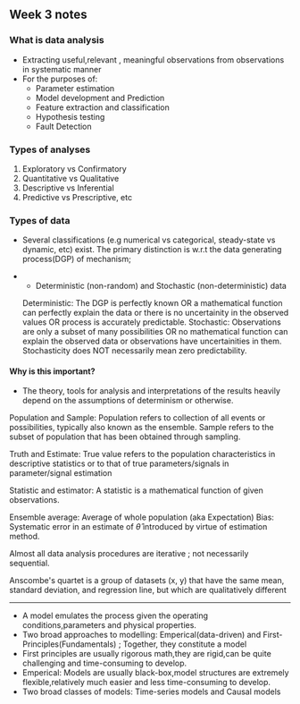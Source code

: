 ## Week 3 notes


### What is data analysis
- Extracting useful,relevant , meaningful observations from observations in systematic manner
- For the purposes of:
  - Parameter estimation
  - Model development and Prediction
  - Feature extraction and classification
  - Hypothesis testing
  - Fault Detection


### Types of analyses
1) Exploratory vs Confirmatory
2) Quantitative vs Qualitative
3) Descriptive vs Inferential
4) Predictive vs Prescriptive, etc

### Types of data

- Several classifications (e.g numerical vs categorical, steady-state vs dynamic, etc) exist. The primary distinction is w.r.t the data generating process(DGP) of mechanism;
- - Deterministic (non-random) and Stochastic (non-deterministic) data

  Deterministic: The DGP is perfectly known OR a mathematical function can perfectly explain the data or there is no uncertainity in the observed values OR process is accurately predictable.
  Stochastic: Observations are only a subset of many possibilities OR no mathematical function can explain the observed data or observations have uncertainities in them. Stochasticity does NOT necessarily mean zero predictability.

#### Why is this important?
- The theory, tools for analysis and interpretations of the results heavily depend on the assumptions of determinism or otherwise.


Population and Sample:
Population refers to collection of all events or possibilities, typically also known as the ensemble. Sample refers to the subset of population that has been obtained through sampling.

Truth and Estimate:
True value refers to the population characteristics in descriptive statistics  or to that of true parameters/signals in parameter/signal estimation

Statistic and estimator:
A statistic is a mathematical function of given observations.


Ensemble average: Average of whole population (aka Expectation)
Bias: Systematic error in an estimate of $\hat\theta$ introduced by virtue of estimation method.

Almost all data analysis procedures are iterative ; not necessarily sequential.

Anscombe's quartet is a group of datasets (x, y) that have the same mean, standard deviation, and regression line, but which are qualitatively different

---


- A model emulates the process given  the operating conditions,parameters and physical properties.
- Two broad approaches to modelling: Emperical(data-driven) and First-Principles(Fundamentals) ; Together, they constitute a model
- First principles are usually rigorous math,they are rigid,can be quite challenging and time-consuming to develop.
- Emperical: Models are usually black-box,model structures are extremely flexible,relatively much easier and less time-consuming to develop.
- Two broad classes of models: Time-series models and Causal models
